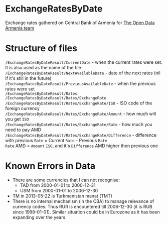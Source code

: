 # ExchangeRatesByDate
Exchange rates gathered on Central Bank of Armenia for [The Open Data Armenia team](https://github.com/opendataam/opendatam-tasks/issues/9)

# Structure of files
`/ExchangeRatesByDateResult/CurrentDate` - when the current rates were set. It is also used as the name of the file  
`/ExchangeRatesByDateResult/NextAvailableDate` - date of the next rates (nil if it's still in the future)  
`/ExchangeRatesByDateResult/PreviousAvailableDate` - when the previous rates were set  
`/ExchangeRatesByDateResult/Rates`  
`/ExchangeRatesByDateResult/Rates/ExchangeRate`  
`/ExchangeRatesByDateResult/Rates/ExchangeRate/ISO` - ISO code of the foreign currency  
`/ExchangeRatesByDateResult/Rates/ExchangeRate/Amount` - how much will you get `ISO`  
`/ExchangeRatesByDateResult/Rates/ExchangeRate/Rate` - how much you need to pay AMD  
`/ExchangeRatesByDateResult/Rates/ExchangeRate/Difference` - difference with previous `Rate` = Current `Rate` - Previous `Rate`  
`Rate` AMD = `Amount` `ISO`, and it's `Difference` AMD higher then previous one

# Known Errors in Data
- There are some currencies that I can not recognise:
    - TAD from 2000-01-01 to 2000-12-31
    - USM from 2000-01-01 to 2006-12-30
- TM in 2013-05-22 is Turkmenistan manat (TMT)
- There is no internal mechanism (in the CBA) to manage relevance of currency codes. Thus RUR is encountered till 2006-12-30 (it is RUB since 1998-01-01). Similar situation could be in Eurozone as it has been expanding over the years.

